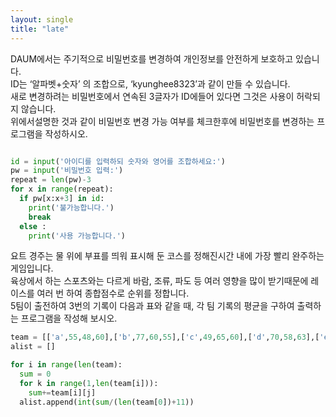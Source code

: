 ```yaml
---
layout: single
title: "late"
---
```


DAUM에서는 주기적으로 비밀번호를 변경하여 개인정보를 안전하게 보호하고 있습니다.   
ID는 ‘알파벳+숫자’ 의 조합으로, ‘kyunghee8323’과 같이 만들 수 있습니다.   
새로 변경하려는 비밀번호에서 연속된 3글자가 ID에들어 있다면 그것은 사용이 허락되지 않습니다.   
위에서설명한 것과 같이 비밀번호 변경 가능 여부를 체크한후에 비밀번호를 변경하는 프로그램을 작성하시오.  


~~~python

id = input('아이디를 입력하되 숫자와 영어를 조합하세요:')
pw = input('비밀번호 입력:')
repeat = len(pw)-3
for x in range(repeat):
  if pw[x:x+3] in id:
    print('불가능합니다.')
    break
  else :
    print('사용 가능합니다.')
~~~

요트 경주는 물 위에 부표를 띄워 표시해 둔 코스를 정해진시간 내에 가장 빨리 완주하는 게임입니다.   
육상에서 하는 스포츠와는 다르게 바람, 조류, 파도 등 여러 영향을 많이 받기때문에 레이스를 여러 번 하여 종합점수로 순위를 정합니다.   
5팀이 출전하여 3번의 기록이 다음과 표와 같을 때, 각 팀 기록의 평균을 구하여 출력하는 프로그램을 작성해 보시오.  
~~~python
team = [['a',55,48,60],['b',77,60,55],['c',49,65,60],['d',70,58,63],['e'54,50,58]]
alist = []

for i in range(len(team):
  sum = 0
  for k in range(1,len(team[i])):
    sum+=team[i][j]
  alist.append(int(sum/(len(team[0])+11))
~~~

